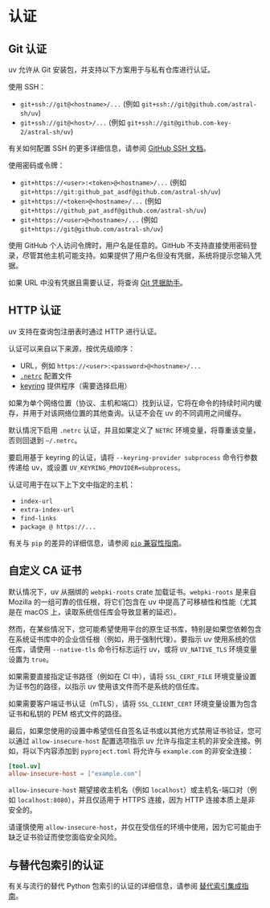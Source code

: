 # 认证

## Git 认证

uv 允许从 Git 安装包，并支持以下方案用于与私有仓库进行认证。

使用 SSH：

- `git+ssh://git@<hostname>/...` (例如 `git+ssh://git@github.com/astral-sh/uv`)
- `git+ssh://git@<host>/...` (例如 `git+ssh://git@github.com-key-2/astral-sh/uv`)

有关如何配置 SSH 的更多详细信息，请参阅 [GitHub SSH 文档](https://docs.github.com/en/authentication/connecting-to-github-with-ssh/about-ssh)。

使用密码或令牌：

- `git+https://<user>:<token>@<hostname>/...` (例如 `git+https://git:github_pat_asdf@github.com/astral-sh/uv`)
- `git+https://<token>@<hostname>/...` (例如 `git+https://github_pat_asdf@github.com/astral-sh/uv`)
- `git+https://<user>@<hostname>/...` (例如 `git+https://git@github.com/astral-sh/uv`)

使用 GitHub 个人访问令牌时，用户名是任意的。GitHub 不支持直接使用密码登录，尽管其他主机可能支持。如果提供了用户名但没有凭据，系统将提示您输入凭据。

如果 URL 中没有凭据且需要认证，将查询 [Git 凭据助手](https://git-scm.com/doc/credential-helpers)。

## HTTP 认证

uv 支持在查询包注册表时通过 HTTP 进行认证。

认证可以来自以下来源，按优先级顺序：

- URL，例如 `https://<user>:<password>@<hostname>/...`
- [`.netrc`](https://everything.curl.dev/usingcurl/netrc) 配置文件
- [keyring](https://github.com/jaraco/keyring) 提供程序（需要选择启用）

如果为单个网络位置（协议、主机和端口）找到认证，它将在命令的持续时间内缓存，并用于对该网络位置的其他查询。认证不会在 uv 的不同调用之间缓存。

默认情况下启用 `.netrc` 认证，并且如果定义了 `NETRC` 环境变量，将尊重该变量，否则回退到 `~/.netrc`。

要启用基于 keyring 的认证，请将 `--keyring-provider subprocess` 命令行参数传递给 uv，或设置 `UV_KEYRING_PROVIDER=subprocess`。

认证可用于在以下上下文中指定的主机：

- `index-url`
- `extra-index-url`
- `find-links`
- `package @ https://...`

有关与 `pip` 的差异的详细信息，请参阅 [`pip` 兼容性指南](../pip/compatibility.md#registry-authentication)。

## 自定义 CA 证书

默认情况下，uv 从捆绑的 `webpki-roots` crate 加载证书。`webpki-roots` 是来自 Mozilla 的一组可靠的信任根，将它们包含在 uv 中提高了可移植性和性能（尤其是在 macOS 上，读取系统信任库会导致显著的延迟）。

然而，在某些情况下，您可能希望使用平台的原生证书库，特别是如果您依赖包含在系统证书库中的企业信任根（例如，用于强制代理）。要指示 uv 使用系统的信任库，请使用 `--native-tls` 命令行标志运行 uv，或将 `UV_NATIVE_TLS` 环境变量设置为 `true`。

如果需要直接指定证书路径（例如在 CI 中），请将 `SSL_CERT_FILE` 环境变量设置为证书包的路径，以指示 uv 使用该文件而不是系统的信任库。

如果需要客户端证书认证（mTLS），请将 `SSL_CLIENT_CERT` 环境变量设置为包含证书和私钥的 PEM 格式文件的路径。

最后，如果您使用的设置中希望信任自签名证书或以其他方式禁用证书验证，您可以通过 `allow-insecure-host` 配置选项指示 uv 允许与指定主机的非安全连接。例如，将以下内容添加到 `pyproject.toml` 将允许与 `example.com` 的非安全连接：

```toml
[tool.uv]
allow-insecure-host = ["example.com"]
```

`allow-insecure-host` 期望接收主机名（例如 `localhost`）或主机名-端口对（例如 `localhost:8080`），并且仅适用于 HTTPS 连接，因为 HTTP 连接本质上是非安全的。

请谨慎使用 `allow-insecure-host`，并仅在受信任的环境中使用，因为它可能由于缺乏证书验证而使您面临安全风险。

## 与替代包索引的认证

有关与流行的替代 Python 包索引的认证的详细信息，请参阅 [替代索引集成指南](../guides/integration/alternative-indexes.md)。
